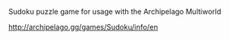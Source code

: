 Sudoku puzzle game for usage with the Archipelago Multiworld

http://archipelago.gg/games/Sudoku/info/en
